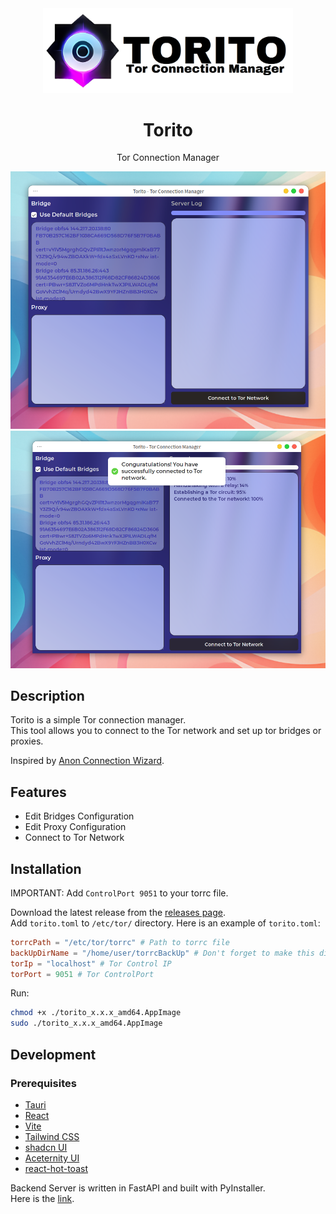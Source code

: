 <div align="center">
  <img src="torito-title-logo.png" alt="Torito" width="400"/>
  <h1>Torito</h1>
  <p>Tor Connection Manager</p>
</div>

<div align="center">
<img src="2024-06-25-15-11-47.png" alt="Torito" width="600"/>
<img src="2024-06-25-15-14-06.png" alt="Torito" width="600"/>
</div>

## Description

Torito is a simple Tor connection manager.  
This tool allows you to connect to the Tor network and set up tor bridges or proxies.

Inspired by [Anon Connection Wizard](https://www.whonix.org/wiki/Anon_Connection_Wizard).

## Features

- Edit Bridges Configuration
- Edit Proxy Configuration
- Connect to Tor Network

## Installation

IMPORTANT: Add `ControlPort 9051` to your torrc file.

Download the latest release from the [releases page](https://github.com/calloc134/torito-frontend/releases).  
Add `torito.toml` to `/etc/tor/` directory.
Here is an example of `torito.toml`:

```toml
torrcPath = "/etc/tor/torrc" # Path to torrc file
backUpDirName = "/home/user/torrcBackUp" # Don't forget to make this directory
torIp = "localhost" # Tor Control IP
torPort = 9051 # Tor ControlPort
```

Run:

```bash
chmod +x ./torito_x.x.x_amd64.AppImage
sudo ./torito_x.x.x_amd64.AppImage
```

## Development

### Prerequisites

- [Tauri](https://tauri.app/)
- [React](https://react.dev)
- [Vite](https://vitejs.dev/)
- [Tailwind CSS](https://tailwindcss.com/)
- [shadcn UI](https://ui.shadcn.com/)
- [Aceternity UI](https://ui.aceternity.com/)
- [react-hot-toast](https://react-hot-toast.com/)

Backend Server is written in FastAPI and built with PyInstaller.  
Here is the [link](https://github.com/calloc134/torito-backend).
